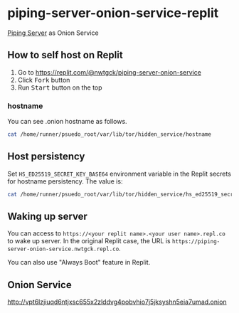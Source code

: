 # piping-server-onion-service-replit

[Piping Server](https://github.com/nwtgck/piping-server) as Onion Service

## How to self host on Replit

1. Go to <https://replit.com/@nwtgck/piping-server-onion-service>
1. Click <kbd>Fork</kbd> button
1. Run <kbd>Start</kbd> button on the top


### hostname

You can see .onion hostname as follows.

```bash
cat /home/runner/psuedo_root/var/lib/tor/hidden_service/hostname
```


## Host persistency

Set `HS_ED25519_SECRET_KEY_BASE64` environment variable in the Replit secrets for hostname persistency. The value is:

```bash
cat /home/runner/psuedo_root/var/lib/tor/hidden_service/hs_ed25519_secret_key | base64
```

## Waking up server

You can access to `https://<your replit name>.<your user name>.repl.co` to wake up server. In the original Replit case, the URL is `https://piping-server-onion-service.nwtgck.repl.co`.

You can also use "Always Boot" feature in Replit.

## Onion Service

<http://vpt6lzjiuqd6ntjxsc655x2zlddvg4pobvhio7j5jksyshn5eia7umad.onion>
